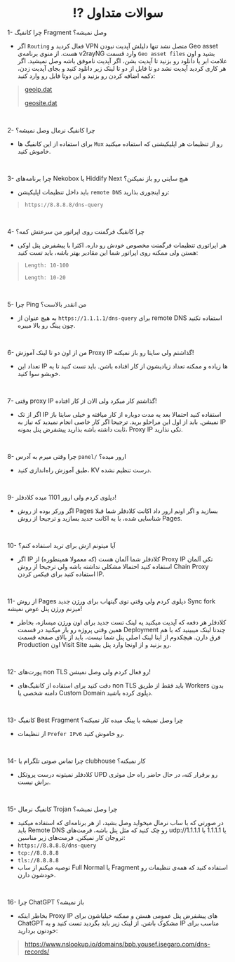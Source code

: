 <h1 align="center">⁉️ سوالات متداول</h1>

1- چرا کانفیگ Fragment وصل نمیشه؟
- اگر `Routing` فعال کردید و VPN متصل نشد تنها دلیلش آپدیت نبودن Geo asset هست. از منوی برنامه‌ی v2rayNG وارد قسمت `Geo asset files` بشید و اون علامت ابر یا دانلود رو بزنید تا آپدیت بشن، اگر آپدیت ناموفق باشه وصل نمیشید. اگر هر کاری کردید آپدیت نشد دو تا فایل از دو تا لینک زیر دانلود کنید و بجای آپدیت زدن، دکمه اضافه کردن رو بزنید و این دوتا فایل رو وارد کنید:
> 
>[geoip.dat](https://github.com/Loyalsoldier/v2ray-rules-dat/releases/latest/download/geoip.dat)
> 
>[geosite.dat](https://github.com/Loyalsoldier/v2ray-rules-dat/releases/latest/download/geosite.dat)
<br> 

2- چرا کانفیگ نرمال وصل نمیشه؟
- برای استفاده از این کانفیگ ها `Mux` رو از تنظیمات هر اپلیکیشنی که استفاده میکنید خاموش کنید.
<br>

3- چرا برنامه‌های Nekobox یا Hiddify Next هیچ سایتی رو باز نمیکنن؟
- باید داخل تنظیمات اپلیکیشن `remote DNS` رو اینجوری بذارید:
> `https://8.8.8.8/dns-query`
<br>

4- چرا کانفیگ فرگمنت روی اپراتور من سرعتش کمه؟
- هر اپراتوری تنظیمات فرگمنت مخصوص خودش رو داره. اکثرا با پیشفرض پنل اوکی هستن ولی ممکنه روی اپراتور شما این مقادیر بهتر باشه، باید تست کنید:
> `Length: 10-100`
> 
> `Length: 10-20`
<br>

5- چرا Ping من انقدر بالاست؟
- به هیچ عنوان از `https://1.1.1.1/dns-query` برای remote DNS استفاده نکنید چون پینگ رو بالا میبره.
<br>

6- من از اون دو تا لینک آموزش Proxy IP گذاشتم ولی سایتا رو باز نمیکنه!
- تعداد این IP ها زیاده و ممکنه تعداد زیادیشون از کار افتاده باشن. باید تست کنید تا یه خوبشو سوا کنید.
<br>

7- وقتی proxy IP گذاشتم کار میکرد ولی الان از کار افتاده!
- اگر از تک IP استفاده کنید احتمالا بعد یه مدت دوباره از کار میافته و خیلی سایتا باز نمیشن. باید از اول این مراحلو برید. ترجیحا اگر کار خاصی انجام نمیدید که نیاز به IP ثابت داشته باشه بذارید پیشفرض پنل بمونه، Proxy IP تکی نذارید.
<br>

8- چرا وقتی میرم به آدرس `panel/` ارور میده؟
- طبق آموزش راه‌اندازی کنید، KV درست تنظیم نشده.
<br>

9- دپلوی کردم ولی ارور 1101 میده کلادفلر!
- اگر ورکر بوده از روش Pages بسازید و اگر اونم ارور داد اکانت کلادفلر شما قبلا شناسایی شده، با یه اکانت جدید بسازید و ترجیحا از روش Pages.
<br>

10- آیا میتونم ازش برای ترید استفاده کنم؟
- اگر IP کلادفلر شما آلمان هست (که معمولا همینطوره) از Proxy IP تکی آلمان استفاده کنید احتمالا مشکلی نداشته باشه ولی ترجیحا از روش Chain Proxy استفاده کنید برای فیکس کردن IP.
<br>

11- از روش Pages دپلوی کردم ولی وقتی توی گیتهاب برای ورژن جدید Sync fork میزنم ورژن پنل عوض نمیشه!
- کلادفلر هر دفعه که آپدیت میکنید یه لینک تست جدید برای اون ورژن میسازه، بخاطر همین وقتی پروژه رو باز میکنید در قسمت Deployment چندتا لینک میبینید که با هم فرق دارن. هیچکدوم از اینا لینک اصلی پنل شما نیست، باید از بالای صفحه قسمت Production اون Visit Site رو بزنید و از اونجا وارد پنل بشید.
<br>

12- پورت‌های non TLS رو فعال کردم ولی وصل نمیشن!
- دقت کنید برای استفاده از کانفیگ‌های non TLS باید فقط از طریق Workers بدون دامنه‌ شخصی یا Custom Domain دپلوی کرده باشید.
<br>

13- کانفیگ Best Fragment چرا وصل نمیشه یا پینگ میده کار نمیکنه؟
- از تنظیمات `Prefer IPv6` رو خاموش کنید.
<br>

14- چرا تماس صوتی تلگرام یا clubhouse کار نمیکنه؟
- کلادفلر نمیتونه درست پروتکل UPD رو برقرار کنه، در حال حاضر راه حل موثری براش نیست.
<br>

15- کانفیگ نرمال Trojan چرا وصل نمیشه؟
- در صورتی که با ساب نرمال میخواید وصل بشید، از هر برنامه‌ای که استفاده میکنید باید Remote DNS رو چک کنید که مثل پنل باشه، فرمت‌های udp://1.1.1.1 یا 1.1.1.1 با تروجان کار نمیکنن. فرمت‌های زیر مناسبن:
- `https://8.8.8.8/dns-query`
- `tcp://8.8.8.8`
- `tls://8.8.8.8`
 - توصیه میکنم از ساب Full Normal یا Fragment استفاده کنید که همه‌ی تنظیمات رو خودشون دارن.
<br>

16- چرا ChatGPT باز نمیشه؟
- بخاطر اینکه Proxy IP های پیشفرض پنل عمومی هستن و ممکنه خیلیاشون برای ChatGPT مشکوک باشن. از لینک زیر باید بگردید تست کنید و یه IP مناسب برای خودتون بردارید:
> https://www.nslookup.io/domains/bpb.yousef.isegaro.com/dns-records/